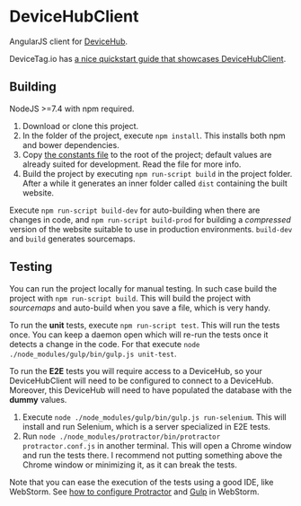 # DeviceHubClient
AngularJS client for [DeviceHub](https://github.com/eReuse/DeviceHub).

DeviceTag.io has [a nice quickstart guide 
that showcases DeviceHubClient](https://www.devicetag.io/support/quick-start/).

## Building
NodeJS >=7.4 with npm required.

1. Download or clone this project.
2. In the folder of the project, execute `npm install`. This installs
   both npm and bower dependencies.
3. Copy [the constants file](examples/config.yml) to the root of the 
   project; default values are already suited for development.
   Read the file for more info.
4. Build the project by executing `npm run-script build` in the
   project folder. After a while it generates an inner folder
   called `dist` containing the built website.

Execute `npm run-script build-dev` for auto-building when there
are changes in code, and `npm run-script build-prod` for building
a *compressed* version of the website suitable to use in production
environments. `build-dev` and `build` generates sourcemaps.

## Testing
You can run the project locally for manual testing. In such case build the project with 
`npm run-script build`. This will build the project with *sourcemaps* and auto-build when you save 
a file, which is very handy.

To run the **unit** tests, execute `npm run-script test`. This will run the tests once. You can
keep a daemon open which will re-run the tests once it detects a change in the code. For that
execute `node ./node_modules/gulp/bin/gulp.js unit-test`.

To run the **E2E** tests you will require access to a DeviceHub, so your DeviceHubClient will
need to be configured to connect to a DeviceHub. Moreover, this DeviceHub will need to have
populated the database with the **dummy** values. 
1. Execute `node ./node_modules/gulp/bin/gulp.js run-selenium`. This will install and run
   Selenium, which is a server specialized in E2E tests.
2. Run `node ./node_modules/protractor/bin/protractor protractor.conf.js` in another terminal.
   This will open a Chrome window and run the tests there. I recommend not putting something
   above the Chrome window or minimizing it, as it can break the tests.

Note that you can ease the execution of the tests using a good IDE, like WebStorm.
See [how to configure Protractor](https://www.jetbrains.com/help/webstorm/2018.1/protractor.html)
and [Gulp](https://blog.jetbrains.com/webstorm/2014/11/gulp-in-webstorm-9/) in WebStorm.
